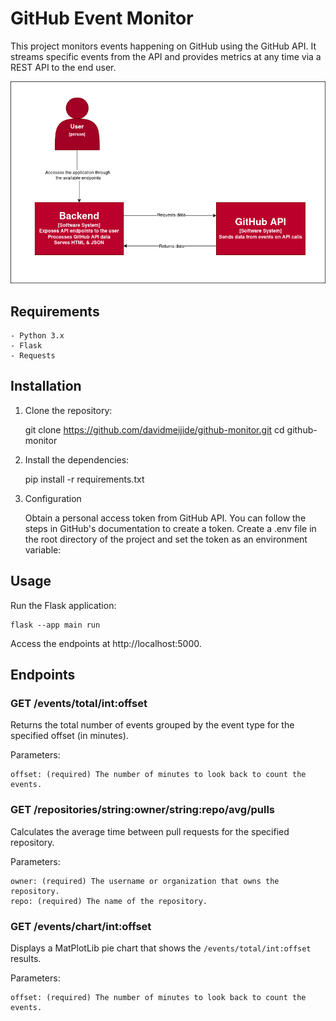 # GitHub Event Monitor

This project monitors events happening on GitHub using the GitHub API. It streams specific events from the API and provides metrics at any time via a REST API to the end user.

![C4 System Context Diagram](docs/c4system_context_diagram.drawio.png)

## Requirements

    - Python 3.x
    - Flask
    - Requests

## Installation

1. Clone the repository:

    git clone https://github.com/davidmeijide/github-monitor.git
    cd github-monitor

2. Install the dependencies:

    pip install -r requirements.txt

3. Configuration

    Obtain a personal access token from GitHub API. You can follow the steps in GitHub's documentation to create a token.
    Create a .env file in the root directory of the project and set the token as an environment variable:

## Usage

Run the Flask application: 

    flask --app main run

Access the endpoints at http://localhost:5000.

## Endpoints

### GET /events/total/int:offset

Returns the total number of events grouped by the event type for the specified offset (in minutes).

Parameters:

    offset: (required) The number of minutes to look back to count the events.

### GET /repositories/string:owner/string:repo/avg/pulls

Calculates the average time between pull requests for the specified repository.

Parameters:

    owner: (required) The username or organization that owns the repository.
    repo: (required) The name of the repository.

### GET /events/chart/int:offset

Displays a MatPlotLib pie chart that shows the `/events/total/int:offset` results.

Parameters:

    offset: (required) The number of minutes to look back to count the events.